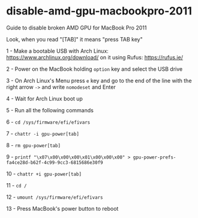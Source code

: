 # disable-amd-gpu-macbookpro-2011
Guide to disable broken AMD GPU for MacBook Pro 2011

Look, when you read "[TAB]" it means "press TAB key"


1 - Make a bootable USB with Arch Linux: https://www.archlinux.org/download/ on it using Rufus: https://rufus.ie/

2 - Power on the MacBook holding `option` key and select the USB drive

3 - On Arch Linux's Menu press `e` key and go to the end of the line with the right arrow `->` and write `nomodeset` and Enter

4 - Wait for Arch Linux boot up

5 - Run all the following commands

6 - `cd /sys/firmware/efi/efivars`

7 - `chattr -i gpu-power[tab]`

8 - `rm gpu-power[tab]`

9 - `printf "\x07\x00\x00\x00\x01\x00\x00\x00" > gpu-power-prefs-fa4ce28d-b62f-4c99-9cc3-6815686e30f9`

10 - `chattr +i gpu-power[tab]`

11 - `cd /`

12 - `umount /sys/firmware/efi/efivars`

13 - Press MacBook's power button to reboot
